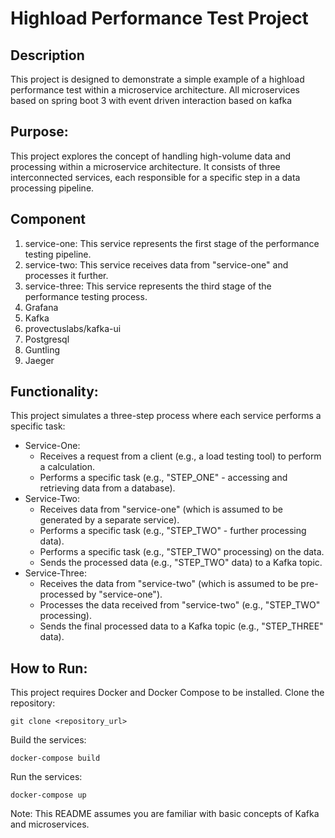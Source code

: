 # Highload Performance Test Project

## Description
This project is designed to demonstrate a simple example of a highload performance test within a microservice architecture.
All microservices based on spring boot 3 with event driven interaction based on kafka

## Purpose:
This project explores the concept of handling high-volume data and processing within a microservice architecture. It consists of three interconnected services, each responsible for a specific step in a data processing pipeline.

## Component
1. service-one: This service represents the first stage of the performance testing pipeline.
2. service-two: This service receives data from "service-one" and processes it further.
3. service-three: This service represents the third stage of the performance testing process.
1. Grafana
2. Kafka
3. provectuslabs/kafka-ui
4. Postgresql
5. Guntling
6. Jaeger

## Functionality:
This project simulates a three-step process where each service performs a specific task:

- Service-One:
    - Receives a request from a client (e.g., a load testing tool) to perform a calculation.
    - Performs a specific task (e.g., "STEP_ONE" - accessing and retrieving data from a database).
- Service-Two:
    - Receives data from "service-one" (which is assumed to be generated by a separate service).
    - Performs a specific task (e.g., "STEP_TWO" - further processing data).
    - Performs a specific task (e.g., "STEP_TWO" processing) on the data.
    - Sends the processed data (e.g., "STEP_TWO" data) to a Kafka topic.
- Service-Three:
    - Receives the data from "service-two" (which is assumed to be pre-processed by "service-one").
    - Processes the data received from "service-two" (e.g., "STEP_TWO" processing).
    - Sends the final processed data to a Kafka topic (e.g., "STEP_THREE" data).

## How to Run:
This project requires Docker and Docker Compose to be installed.
Clone the repository:
```
git clone <repository_url>
```

Build the services:
```
docker-compose build
```

Run the services:
```
docker-compose up
```
Note: This README assumes you are familiar with basic concepts of Kafka and microservices.
